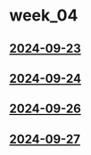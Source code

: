 # week_04 <!-- markmap: foldAll -->
## [2024-09-23](2024-09-23/2024-09-23.html)
## [2024-09-24](2024-09-24/2024-09-24.html)
## [2024-09-26](2024-09-26/2024-09-26.html)
## [2024-09-27](2024-09-27/2024-09-27.html)
